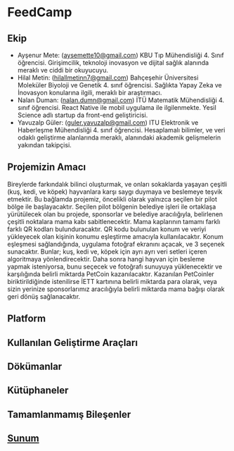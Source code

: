 # FeedCamp

## Ekip
* Ayşenur Mete: (aysemette10@gmail.com) KBU Tıp Mühendisliği 4. Sınıf öğrencisi. Girişimcilik, teknoloji inovasyon ve dijital sağlık alanında meraklı ve ciddi bir okuyucuyu.
* Hilal Metin: (hilallmetinn7@gmail.com) Bahçeşehir Üniversitesi Moleküler Biyoloji ve Genetik 4. sınıf öğrencisi. Sağlıkta Yapay Zeka ve İnovasyon konularına ilgili, meraklı bir araştırmacı.
* Nalan Duman: (nalan.dumn@gmail.com) İTÜ Matematik Mühendisliği 4. sınıf öğrencisi. React Native ile mobil uygulama ile ilgilenmekte. Yesil Science adlı startup da front-end geliştiricisi.
* Yavuzalp Güler: (guler.yavuzalp@gmail.com) ITU Elektronik ve Haberleşme Mühendisliği 4. sınıf öğrencisi. Hesaplamalı bilimler, ve veri odaklı geliştirme alanlarında meraklı, alanındaki akademik gelişmelerin yakından takipçisi.

## Projemizin Amacı
Bireylerde farkındalık bilinci oluşturmak, ve onları sokaklarda yaşayan çeşitli (kuş, kedi, ve köpek) hayvanlara karşı saygı duymaya ve beslemeye teşvik etmektir. Bu bağlamda projemiz, öncelikli olarak yalnızca seçilen bir pilot bölge ile başlayacaktır. Seçilen pilot bölgenin belediye işleri ile ortaklaşa yürütülecek olan bu projede, sponsorlar ve belediye aracılığıyla, belirlenen çeşitli noktalara mama kabı sabitlenecektir. Mama kaplarının tamamı farklı farklı QR kodları bulunduracaktır. QR kodu bulunulan konum ve veriyi yükleyecek olan kişinin konumu eşleştirme amacıyla kullanılacaktır. Konum eşleşmesi sağlandığında, uygulama fotoğraf ekranını açacak, ve 3 seçenek sunacaktır. Bunlar; kuş, kedi ve, köpek için ayrı ayrı veri setleri içeren algoritmaya yönlendirecektir. Daha sonra hangi hayvan için besleme yapmak isteniyorsa, bunu seçecek ve fotoğrafı sunuyuya yüklenecektir ve karşılığında belirli miktarda PetCoin kazanılacaktır. Kazanılan PetCoinler biriktirildiğinde istenilirse İETT kartınına belirli miktarda para olarak, veya sizin yerinize sponsorlarımız aracılığıyla belirli miktarda mama bağışı olarak geri dönüş sağlanacaktır.

## Platform

## Kullanılan Geliştirme Araçları

## Dökümanlar

## Kütüphaneler

## Tamamlanmamış Bileşenler

## [Sunum]()
<a href="" title="Sunum"></a>
